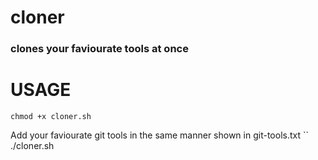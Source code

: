 # cloner
### clones your faviourate tools at once 
# USAGE
```
chmod +x cloner.sh
```
Add your faviourate git tools in the same manner shown in git-tools.txt
``
./cloner.sh
```
